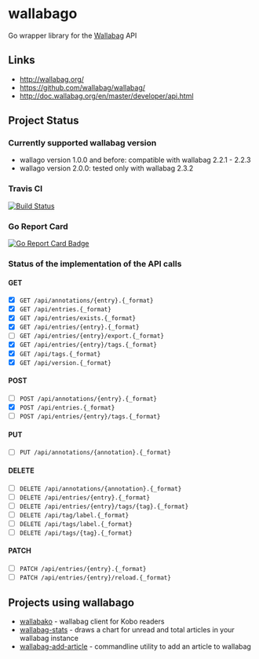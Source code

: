 # wallabago

Go wrapper library for the [Wallabag](https://github.com/wallabag/wallabag/) API


## Links

- http://wallabag.org/
- https://github.com/wallabag/wallabag/
- http://doc.wallabag.org/en/master/developer/api.html


## Project Status

### Currently supported wallabag version

* wallago version 1.0.0 and before: compatible with wallabag 2.2.1 - 2.2.3
* wallago version 2.0.0: tested only with wallabag 2.3.2


### Travis CI

[![Build Status](https://travis-ci.org/Strubbl/wallabago.svg?branch=master)](https://travis-ci.org/Strubbl/wallabago)


### Go Report Card

[![Go Report Card Badge](https://goreportcard.com/badge/github.com/Strubbl/wallabago)](https://goreportcard.com/report/github.com/Strubbl/wallabago)


### Status of the implementation of the API calls

#### GET
- [x] `GET /api/annotations/{entry}.{_format}`
- [x] `GET /api/entries.{_format}`
- [x] `GET /api/entries/exists.{_format}`
- [x] `GET /api/entries/{entry}.{_format}`
- [ ] `GET /api/entries/{entry}/export.{_format}`
- [x] `GET /api/entries/{entry}/tags.{_format}`
- [x] `GET /api/tags.{_format}`
- [x] `GET /api/version.{_format}`

#### POST
- [ ] `POST /api/annotations/{entry}.{_format}`
- [x] `POST /api/entries.{_format}`
- [ ] `POST /api/entries/{entry}/tags.{_format}`

#### PUT
- [ ] `PUT /api/annotations/{annotation}.{_format}`

#### DELETE
- [ ] `DELETE /api/annotations/{annotation}.{_format}`
- [ ] `DELETE /api/entries/{entry}.{_format}`
- [ ] `DELETE /api/entries/{entry}/tags/{tag}.{_format}`
- [ ] `DELETE /api/tag/label.{_format}`
- [ ] `DELETE /api/tags/label.{_format}`
- [ ] `DELETE /api/tags/{tag}.{_format}`

#### PATCH
- [ ] `PATCH /api/entries/{entry}.{_format}`
- [ ] `PATCH /api/entries/{entry}/reload.{_format}`

## Projects using wallabago

* [wallabako](https://gitlab.com/anarcat/wallabako) - wallabag client for Kobo readers
* [wallabag-stats](https://gitlab.com/Strubbl/wallabag-stats) - draws a chart for unread and total articles in your wallabag instance
* [wallabag-add-article](https://gitlab.com/Strubbl/wallabag-add-article) - commandline utility to add an article to wallabag
